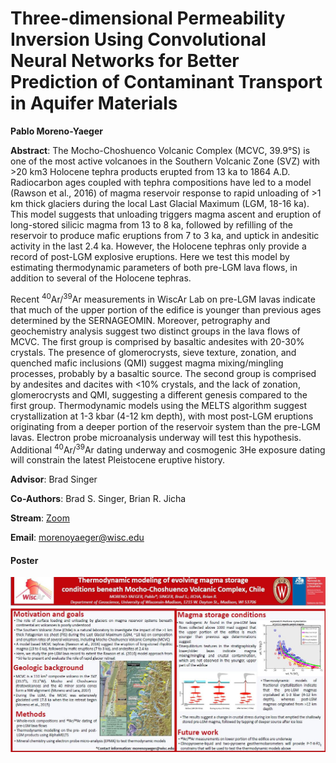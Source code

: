 # Three-dimensional Permeability Inversion Using Convolutional Neural Networks for Better Prediction of Contaminant Transport in Aquifer Materials

**Pablo Moreno-Yaeger**

**Abstract**: The Mocho-Choshuenco Volcanic Complex (MCVC, 39.9°S) is one of the most active volcanoes in the Southern Volcanic Zone (SVZ) with >20 km3 Holocene tephra products erupted from 13 ka to 1864 A.D. Radiocarbon ages coupled with tephra compositions have led to a model (Rawson et al., 2016) of magma reservoir response to rapid unloading of >1 km thick glaciers during the local Last Glacial Maximum (LGM, 18-16 ka). This model suggests that unloading triggers magma ascent and eruption of long-stored silicic magma from 13 to 8 ka, followed by refilling of the reservoir to produce mafic eruptions from 7 to 3 ka, and uptick in andesitic activity in the last 2.4 ka. However, the Holocene tephras only provide a record of post-LGM explosive eruptions. Here we test this model by estimating thermodynamic parameters of both pre-LGM lava flows, in addition to several of the Holocene tephras.

Recent  <sup>40</sup>Ar/<sup>39</sup>Ar  measurements in WiscAr Lab on pre-LGM lavas indicate that much of the upper portion of the edifice is younger than previous ages determined by the SERNAGEOMIN. Moreover, petrography and geochemistry analysis suggest two distinct groups in the lava flows of MCVC. The first group is comprised by basaltic andesites with 20-30% crystals. The presence of glomerocrysts, sieve texture, zonation, and quenched mafic inclusions (QMI) suggest magma mixing/mingling processes, probably by a basaltic source. The second group is comprised by andesites and dacites with <10% crystals, and the lack of zonation, glomerocrysts and QMI, suggesting a different genesis compared to the first group. Thermodynamic models using the MELTS algorithm suggest crystallization at 1-3 kbar (4-12 km depth), with most post-LGM eruptions originating from a deeper portion of the reservoir system than the pre-LGM lavas. Electron probe microanalysis underway will test this hypothesis. Additional  <sup>40</sup>Ar/<sup>39</sup>Ar  dating underway and cosmogenic 3He exposure dating will constrain the latest Pleistocene eruptive history.


**Advisor**: Brad Singer

**Co-Authors**: Brad S. Singer, Brian R. Jicha

**Stream**: [Zoom](https://uwmadison.zoom.us/meeting#/test11111)

**Email**: [morenoyaeger@wisc.edu](mailto:morenoyaeger@wisc.edu)

#### Poster
[![pmorenoyaeger_thumb](../../img/pmorenoyaeger_thumb.jpg)](../../docs/pmorenoyaeger.pdf)
